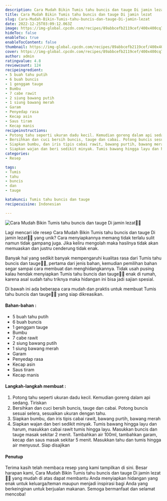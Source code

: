 ```yaml
---
description: Cara Mudah Bikin Tumis tahu buncis dan tauge Di jamin lezat"
title: Cara Mudah Bikin Tumis tahu buncis dan tauge Di jamin lezat
slug: Cara-Mudah-Bikin-Tumis-tahu-buncis-dan-tauge-Di-jamin-lezat
date: 2022-12-25T03:09:12.063Z
image: https://img-global.cpcdn.com/recipes/89abbcefb2119cef/400x400cq70/photo.jpg
hideToc: false
enableToc: true
enableTocContent: false
thumbnail: https://img-global.cpcdn.com/recipes/89abbcefb2119cef/400x400cq70/photo.jpg
cover: https://img-global.cpcdn.com/recipes/89abbcefb2119cef/400x400cq70/photo.jpg
author: admin
ratingvalue: 4.8
reviewcount: 124
recipeingredient:
- 5 buah tahu putih
- 6 buah buncis
- 1 genggam tauge
- Bumbu
- 7 cabe rawit
- 2 siung bawang putih
- 1 siung bawang merah
- Garam
- Penyedap rasa
- Kecap asin
- Saus tiram
- Kecap manis
recipeinstructions:
- Potong tahu seperti ukuran dadu kecil. Kemudian goreng dalam api sedang. Tiriskan
- Bersihkan dan cuci bersih buncis, tauge dan cabai. Potong buncis sesuai selera, sesuaikan ukuran dengan tahu.
- Siapkan bumbu, dan iris tipis cabai rawit, bawang purtih, bawang merah
- Siapkan wajan dan beri sedikit minyak. Tumis bawang hingga layu dan harum, masukkan cabai rawit tumis hingga layu. Masukkan buncis dan tauge masak sekitar 2 menit. Tambahkan air 100ml, tambahkan garam, kecap dan saus masak sekitar 5 menit. Masukkan tahu dan tumis hingga air menyusut. Siap disajikan
categories:
- Resep

tags:
- Tumis
- tahu
- buncis
- dan
- tauge

katakunci: Tumis tahu buncis dan tauge
recipecuisine: Indonesian

---
```


![Cara Mudah Bikin Tumis tahu buncis dan tauge Di jamin lezat👩‍🍳](https://img-global.cpcdn.com/recipes/89abbcefb2119cef/400x400cq70/photo.jpg)

Lagi mencari ide resep Cara Mudah Bikin Tumis tahu buncis dan tauge Di jamin lezat👩‍🍳 yang unik? Cara menyiapkannya memang tidak terlalu sulit namun tidak gampang juga. Jika keliru mengolah maka hasilnya tidak akan memuaskan dan justru cenderung tidak enak.

Banyak hal yang sedikit banyak mempengaruhi kualitas rasa dari Tumis tahu buncis dan tauge👩‍🍳, pertama dari jenis bahan, kemudian pemilihan bahan segar sampai cara membuat dan menghidangkannya. Tidak usah pusing kalau hendak menyiapkan Tumis tahu buncis dan tauge👩‍🍳 enak di rumah, karena asal sudah tahu triknya maka hidangan ini bisa jadi sajian spesial.

Di bawah ini ada beberapa cara mudah dan praktis untuk membuat Tumis tahu buncis dan tauge👩‍🍳 yang siap dikreasikan.

<!--inarticleads1-->

#### Bahan-bahan :

- 5 buah tahu putih
- 6 buah buncis
- 1 genggam tauge
- Bumbu
- 7 cabe rawit
- 2 siung bawang putih
- 1 siung bawang merah
- Garam
- Penyedap rasa
- Kecap asin
- Saus tiram
- Kecap manis

<!--inarticleads2-->

#### Langkah-langkah membuat :

1. Potong tahu seperti ukuran dadu kecil. Kemudian goreng dalam api sedang. Tiriskan
1. Bersihkan dan cuci bersih buncis, tauge dan cabai. Potong buncis sesuai selera, sesuaikan ukuran dengan tahu.
1. Siapkan bumbu, dan iris tipis cabai rawit, bawang purtih, bawang merah
1. Siapkan wajan dan beri sedikit minyak. Tumis bawang hingga layu dan harum, masukkan cabai rawit tumis hingga layu. Masukkan buncis dan tauge masak sekitar 2 menit. Tambahkan air 100ml, tambahkan garam, kecap dan saus masak sekitar 5 menit. Masukkan tahu dan tumis hingga air menyusut. Siap disajikan

#### Penutup

Terima kasih telah membaca resep yang kami tampilkan di sini. Besar harapan kami, Cara Mudah Bikin Tumis tahu buncis dan tauge Di jamin lezat👩‍🍳 yang mudah di atas dapat membantu Anda menyiapkan hidangan yang enak untuk keluarga/teman maupun menjadi inspirasi bagi Anda yang berkeinginan untuk berjualan makanan. Semoga bermanfaat dan selamat mencoba!